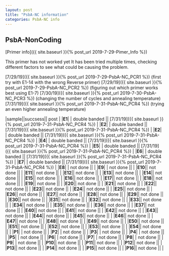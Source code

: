 ```yaml
---
layout: post
title: "PsbA-NC information"
categories: PsbA-NC info
---
```


## PsbA-NonCoding

[Primer info]({{ site.baseurl }}{% post_url 2019-7-29-Pimer_Info %})


This primer has not worked yet
It has been tried multiple times, checking different factors to see what could be causing the problem.

[7/29/19]({{ site.baseurl }}{% post_url 2019-7-29-PsbA-NC_PCR1 %}) (first try with E1-14 with the wrong Reverse primer)
[7/29/19]({{ site.baseurl }}{% post_url 2019-7-29-PsbA-NC_PCR2 %}) (figuring out which primer works best using E1-7)
[7/30/19]({{ site.baseurl }}{% post_url 2019-7-30-PsbA-NC_PCR3 %}) (changing the number of cycles and annealing temperature)
[7/31/19]({{ site.baseurl }}{% post_url 2019-7-31-PsbA-NC_PCR4 %}) (trying an even higher annealing temperature)

|sample||succsess|| post |
|**E1**| | double banded || [7/31/19]({{ site.baseurl }}{% post_url 2019-7-31-PsbA-NC_PCR4 %}) |
|**E2**| | double banded || [7/31/19]({{ site.baseurl }}{% post_url 2019-7-31-PsbA-NC_PCR4 %}) |
|**E2**| | double banded || [7/31/19]({{ site.baseurl }}{% post_url 2019-7-31-PsbA-NC_PCR4 %}) |
|**E4**| | double banded || [7/31/19]({{ site.baseurl }}{% post_url 2019-7-31-PsbA-NC_PCR4 %}) |
|**E5**| | double banded || [7/31/19]({{ site.baseurl }}{% post_url 2019-7-31-PsbA-NC_PCR4 %}) |
|**E6**| | double banded || [7/31/19]({{ site.baseurl }}{% post_url 2019-7-31-PsbA-NC_PCR4 %}) |
|**E7**| | double banded || [7/31/19]({{ site.baseurl }}{% post_url 2019-7-31-PsbA-NC_PCR4 %}) |
|**E8**| | not done ||  |
|**E9**| | not done ||  |
|**E10**|| not done ||  |
|**E11**|| not done ||  |
|**E12**|| not done ||  |
|**E13**|| not done ||  |
|**E14**|| not done ||  |
|**E15**|| not done ||  |
|**E16**|| not done ||  |
|**E17**|| not done ||  |
|**E18**|| not done ||  |
|**E19**|| not done ||  |
|**E20**|| not done ||  |
|**E21**|| not done ||  |
|**E22**|| not done ||  |
|**E23**|| not done ||  |
|**E24**|| not done ||  |
|**E25**|| not done ||  |
|**E26**|| not done ||  |
|**E27**|| not done ||  |
|**E28**|| not done ||  |
|**E29**|| not done ||  |
|**E30**|| not done ||  |
|**E31**|| not done ||  |
|**E32**|| not done ||  |
|**E33**|| not done ||  |
|**E34**|| not done ||  |
|**E35**|| not done ||  |
|**E36**|| not done ||  |
|**E37**|| not done ||  |
|**E40**|| not done ||  |
|**E41**|| not done ||  |
|**E42**|| not done ||  |
|**E43**|| not done ||  |
|**E44**|| not done ||  |
|**E45**|| not done ||  |
|**E46**|| not done ||  |
|**E47**|| not done ||  |
|**E48**|| not done ||  |
|**E49**|| not done ||  |
|**E50**|| not done ||  |
|**E51**|| not done ||  |
|**E52**|| not done ||  |
|**E53**|| not done ||  |
|**E54**|| not done ||  |
|**P1**| | not done ||  |
|**P2**| | not done ||  |
|**P3**| | not done ||  |
|**P4**| | not done ||  |
|**P5**| | not done ||  |
|**P6**| | not done ||  |
|**P7**| | not done ||  |
|**P8**| | not done ||  |
|**P9**| | not done ||  |
|**P10**|| not done ||  |
|**P11**|| not done ||  |
|**P12**|| not done ||  |
|**P13**|| not done ||  |
|**P14**|| not done ||  |
|**P15**|| not done ||  |
|**P16**|| not done ||  |
